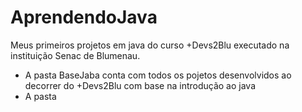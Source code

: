 # AprendendoJava
Meus primeiros projetos em java do curso +Devs2Blu executado na instituição Senac de Blumenau.

- A pasta BaseJaba conta com todos os pojetos desenvolvidos ao decorrer do +Devs2Blu com base na introdução ao java
- A pasta 
